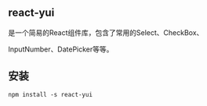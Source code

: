 
## react-yui ##

是一个简易的React组件库，包含了常用的Select、CheckBox、

InputNumber、DatePicker等等。

## 安装 ##

    npm install -s react-yui
